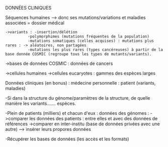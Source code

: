 

DONNÉES CLINIQUES 



Séquences humaines --> donc ses mutations/variations et maladies associées = dossier médical

	->variants : -insertion/délétion
		      -polymorphimes (mutations fréquentes de la population)
		      -mutations somatiques (celles acquises) : mutations plus rares : -> aléatoires, non partagées
		      -mutations les plus rares (types cancéreuses) à partir de la base donnée COSMIC (regroupe tous les types de mutants/variants).

  ->bases de données COSMIC : données de cancers

  ->cellules humaines
  ->cellules eucaryotes : gammes des espèces larges

Données cliniques (en bonus) : médecine personnelle : patient (variants, maladies)

-Si dans la structure du génome/paramètres de la structure, de quelle manière les variants....... espèces.

-Plein de patients (milliers) et chacun d'eux : données des génomes : ->comparer les données des patients : entre elles et avec des données de références
								      ->comparer en inter-institu (base de données privées avec une autre) --> insérer leurs propores données

-Récupérer les bases de données (les accès et les formats)






